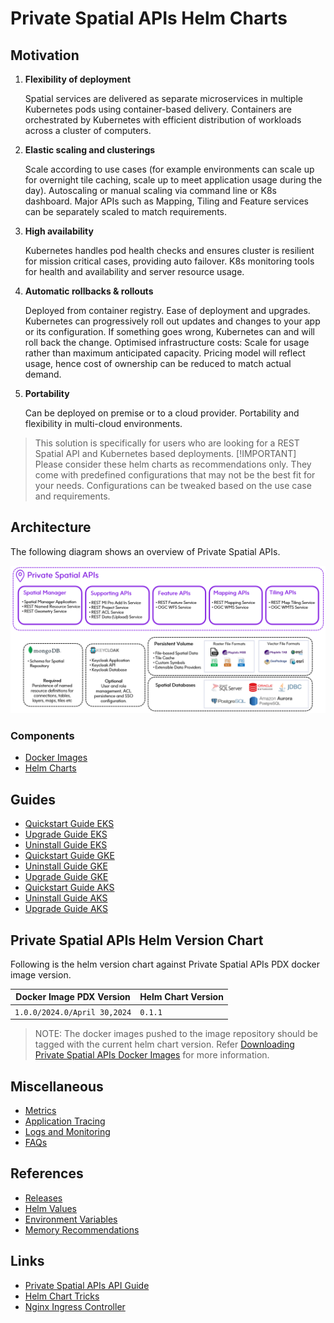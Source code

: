 # Private Spatial APIs Helm Charts

## Motivation

1. **Flexibility of deployment**

    Spatial services are delivered as separate microservices in multiple Kubernetes pods using container-based delivery.
    Containers are orchestrated by Kubernetes with efficient distribution of workloads across a cluster of computers.

2. **Elastic scaling and clusterings**

    Scale according to use cases (for example environments can scale up for overnight tile caching, scale up to meet
    application usage during the day). Autoscaling or manual scaling via command line or K8s dashboard. Major APIs
    such as Mapping, Tiling and Feature services can be separately scaled to match requirements.

3. **High availability**

    Kubernetes handles pod health checks and ensures cluster is resilient for mission critical cases, providing
    auto failover. K8s monitoring tools for health and availability and server resource usage.

4. **Automatic rollbacks & rollouts**

    Deployed from container registry. Ease of deployment and upgrades. Kubernetes can progressively roll out updates
    and changes to your app or its configuration. If something goes wrong, Kubernetes can and will roll back the change.
    Optimised infrastructure costs: Scale for usage rather than maximum anticipated capacity. Pricing model will reflect usage,
    hence cost of ownership can be reduced to match actual demand.

5. **Portability**

    Can be deployed on premise or to a cloud provider. Portability and flexibility in multi-cloud environments.

> This solution is specifically for users who are looking for a REST Spatial API and Kubernetes based deployments.
> [!IMPORTANT]
> Please consider these helm charts as recommendations only. They come with predefined configurations that may not be the best fit for your needs. Configurations can be tweaked based on the use case and requirements.

## Architecture
The following diagram shows an overview of Private Spatial APIs.

![architecture.png](../images/private_spatial_apis_architecture.png)


### Components

- [Docker Images](scripts/images-to-ecr-uploader/README.md#description)
- [Helm Charts](charts/README.md)  

## Guides

- [Quickstart Guide EKS](./docs/guides/eks/QuickStartEKS.md)
- [Upgrade Guide EKS](./docs/guides/eks/UninstallGuide.md)
- [Uninstall Guide EKS](./docs/guides/eks/UpgradeGuide.md)
- [Quickstart Guide GKE](./docs/guides/gke/QuickStartGKE.md)
- [Uninstall Guide GKE](./docs/guides/gke/UpgradeGuide.md)
- [Upgrade Guide GKE](./docs/guides/gke/UninstallGuide.md)
- [Quickstart Guide AKS](./docs/guides/aks/QuickStartAKS.md)
- [Uninstall Guide AKS](./docs/guides/gke/UpgradeGuide.md)
- [Upgrade Guide AKS](./docs/guides/aks/UninstallGuide.md)

## Private Spatial APIs Helm Version Chart

Following is the helm version chart against Private Spatial APIs PDX docker image version.

| Docker Image PDX Version     | Helm Chart Version |
|------------------------------|--------------------|
| `1.0.0/2024.0/April 30,2024` | `0.1.1`️ |


> NOTE: The docker images pushed to the image repository should be tagged with the current helm chart version.
> Refer [Downloading Private Spatial APIs Docker Images](docs/guides/eks/QuickStartEKS.md#step-3-download-docker-images) for more information.

## Miscellaneous

- [Metrics](docs/MetricsAndTraces.md#generating-insights-from-metrics)
- [Application Tracing](docs/MetricsAndTraces.md#generating-insights-from-metrics)
- [Logs and Monitoring](docs/MetricsAndTraces.md#generating-insights-from-metrics)
- [FAQs](docs/faq/FAQs.md)

## References

- [Releases](https://github.com/PreciselyData/cloudnative-spatial-analytics-helm/releases)
- [Helm Values](charts/private-spatial-apis/README.md#helm-values)
- [Environment Variables](charts/private-spatial-apis/README.md#environment-variables)
- [Memory Recommendations](charts/private-spatial-apis/README.md#memory-recommendations)

## Links

- [Private Spatial APIs API Guide](.)
- [Helm Chart Tricks](https://helm.sh/docs/howto/charts_tips_and_tricks/)
- [Nginx Ingress Controller](https://docs.nginx.com/nginx-ingress-controller/)